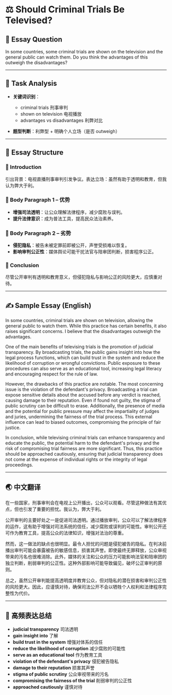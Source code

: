 # ⚖️ Should Criminal Trials Be Televised?

## 📌 Essay Question

In some countries, some criminal trials are shown on the television and the general public can watch them. Do you think the advantages of this outweigh the disadvantages?

---

## 🧠 Task Analysis

- **关键词识别**：
  - criminal trials 刑事审判
  - shown on television 电视播放
  - advantages vs disadvantages 利弊对比

- **题型判断**：利弊型 + 明确个人立场（是否 outweigh）

---

## 🧱 Essay Structure

### 🔹 Introduction
引出背景：电视直播刑事审判引发争议。表达立场：虽然有助于透明和教育，但我认为弊大于利。

### 🔹 Body Paragraph 1 – 优势
- **增强司法透明**：让公众理解法律程序，减少腐败与误判。
- **提升法律意识**：成为普法工具，提高民众法治素养。

### 🔹 Body Paragraph 2 – 劣势
- **侵犯隐私**：被告未被定罪前即被公开，声誉受损难以恢复。
- **影响审判公正性**：媒体舆论可能干扰法官与陪审团判断，损害程序公正。

### 🔹 Conclusion
尽管公开审判有透明和教育意义，但侵犯隐私与影响公正的风险更大，应慎重对待。

---

## ✍️ Sample Essay (English)

In some countries, criminal trials are shown on television, allowing the general public to watch them. While this practice has certain benefits, it also raises significant concerns. I believe that the disadvantages outweigh the advantages.

One of the main benefits of televising trials is the promotion of judicial transparency. By broadcasting trials, the public gains insight into how the legal process functions, which can build trust in the system and reduce the likelihood of corruption or wrongful convictions. Public exposure to these procedures can also serve as an educational tool, increasing legal literacy and encouraging respect for the rule of law.

However, the drawbacks of this practice are notable. The most concerning issue is the violation of the defendant's privacy. Broadcasting a trial can expose sensitive details about the accused before any verdict is reached, causing damage to their reputation. Even if found not guilty, the stigma of public scrutiny can be difficult to erase. Additionally, the presence of media and the potential for public pressure may affect the impartiality of judges and juries, undermining the fairness of the trial process. This external influence can lead to biased outcomes, compromising the principle of fair justice.

In conclusion, while televising criminal trials can enhance transparency and educate the public, the potential harm to the defendant's privacy and the risk of compromising trial fairness are more significant. Thus, this practice should be approached cautiously, ensuring that judicial transparency does not come at the expense of individual rights or the integrity of legal proceedings.

---

## 🌏 中文翻译

在一些国家，刑事审判会在电视上公开播出，公众可以观看。尽管这种做法有其优点，但也引发了重要的担忧。我认为，弊大于利。

公开审判的主要好处之一是促进司法透明。通过播放审判，公众可以了解法律程序的运作，这有助于增强对司法系统的信任，减少腐败或误判的可能性。审判公开还可作为教育工具，提高公众的法律知识，增强对法治的尊重。

然而，这一做法的缺点也很明显。最令人担忧的问题是侵犯被告的隐私。在判决前播出审判可能会暴露被告的敏感信息，损害其声誉。即使最终无罪释放，公众审视带来的污名也很难消除。此外，媒体的关注和公众的压力可能影响法官和陪审团的独立判断，削弱审判的公正性。这种外部影响可能导致偏见，破坏公正审判的原则。

总之，虽然公开审判能提高透明度并教育公众，但对隐私的潜在损害和审判公正性的风险更大。因此，应谨慎对待，确保司法公开不会以牺牲个人权利和法律程序完整性为代价。

---

## 🧾 高频表达总结

- **judicial transparency** 司法透明  
- **gain insight into** 了解  
- **build trust in the system** 增强对体系的信任  
- **reduce the likelihood of corruption** 减少腐败的可能性  
- **serve as an educational tool** 作为教育工具  
- **violation of the defendant's privacy** 侵犯被告隐私  
- **damage to their reputation** 损害其声誉  
- **stigma of public scrutiny** 公众审视带来的污名  
- **compromising the fairness of the trial** 削弱审判的公正性  
- **approached cautiously** 谨慎对待  
